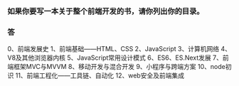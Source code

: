 ### 如果你要写一本关于整个前端开发的书，请你列出你的目录。

### 答
0、前端发展史
1、前端基础——HTML、CSS
2、JavaScript
3、计算机网络 
4、V8及其他浏览器内核 
5、JavaScript常用设计模式 
6、ES6、ES.Next发展
7、前端框架MVC与MVVM 
8、移动开发与混合开发 
9、小程序与跨端方案
10、node初识 
11、前端工程化——工具链、自动化
12、web安全及前端集成
